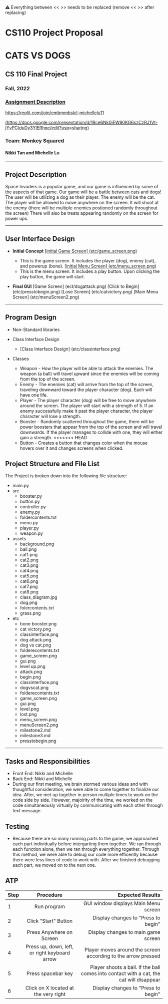 :warning: Everything between << >> needs to be replaced (remove << >> after replacing)
# CS110 Project Proposal
# CATS VS DOGS
## CS 110 Final Project
### Fall, 2022
### [Assignment Description](https://docs.google.com/document/d/1H4R6yLL7som1lglyXWZ04RvTp_RvRFCCBn6sqv-82ps/edit?usp=sharing)

https://replit.com/join/embmmbslcl-michellelu11

[(https://docs.google.com/presentation/d/1Rce6Nk0iEW90KG6szCzRJ1Vt-jYvPCtduDy3YlERhqc/edit?usp=sharing)](#)

### Team: Monkey Squared
#### Nikki Tan and Michelle Lu

***

## Project Description

Space Invaders is a popular game, and our game is influenced by some of the aspects of that game. Our game will be a battle between cats and dogs! The user will be utilizing a dog as their player. The enemy will be the cat. The player will be allowed to move anywhere on the screen. It will shoot at the enemy (there will be multiple enemies postioned randomly throughout the screen) There will also be treats appearing randomly on the screen for power ups.

***    

## User Interface Design

- **Initial Concept**
  [[initial Game Screen] (etc/game_screen.png)](https://replit.com/@MichelleLu11/monkeysquared#etc/game_screen.png)
  - This is the game screen. It includes the player (dog), enemy (cat), and powerup (bone).
  [[initial Menu Screen] (etc/menu_screen.png)](https://replit.com/@MichelleLu11/monkeysquared#etc/menu_screen.png)
  - This is the menu screen. It includes a play button. Upon clicking the play button, the game will start.
    
    
- **Final GUI**
  [Game Screen] (ect/dogattack.png)
  [Click to Begin] (etc/presstobegin.png)
  [Lose Screen] (etc/catvictory.png)
  [Main Menu Screen] (etc/menuScreen2.png)

***        

## Program Design

* Non-Standard libraries
    
* Class Interface Design
    * [Class Interface Design] (etc/classinterface.png)
  
* Classes
    * Weapon - How the player will be able to attack the enemies. The weapon (a ball) will travel upward since the enemies will be coming from the top of the screen.
    * Enemy - The enemies (cat) will arrive from the top of the screen, traveling downward toward the player character (dog). Each will have one life. 
    * Player - The player character (dog) will be free to move anywhere around the screen. The player will start with a strength of 5. If an enemy successfully make it past the player character, the player character will lose a strength. 
    * Booster - Randomly scattered throughout the game, there will be power boosters that appear from the top of the screen and will travel downwards. If the player manages to collide with one, they will either gain a strength.
<<<<<<< HEAD
    * Button - Creates a button that changes color when the mouse hovers over it and changes screens when clicked.



## Project Structure and File List

The Project is broken down into the following file structure:

* main.py
* src
    * booster.py
    * button.py
    * controller.py
    * enemy.py
    * foldercontents.txt
    * menu.py
    * player.py
    * weapon.py
* assets
    * background.png
    * ball.png
    * cat1.png
    * cat2.png
    * cat3.png
    * cat4.png
    * cat5.png
    * cat6.png
    * cat7.png
    * cat8.png
    * class_diagram.jpg
    * dog.png
    * folercontents.txt
    * grass.png
* etc
    * bone booster.png
    * cat victory.png
    * classinterface.png
    * dog attack.png
    * dog vs cat.png
    * folderecontents.txt
    * game_screen.png
    * gui.png
    * level up.png
    * attack.png
    * begin.png
    * classinterface.png
    * dogvscat.png
    * folderecontents.txt
    * game_screen.png
    * gui.png
    * level.png
    * lost.png
    * menu_screen.png
    * menuScreen2.png
    * milestone2.md
    * milestone3.md
    * presstobegin.png

***

## Tasks and Responsibilities 
* Front End: Nikki and Michelle
* Back End: Nikki and Michelle
* During our first meeting, we brain stormed various ideas and with thoughtful consideration, we were able to come together to finalize our idea. After, we met up together in person multiple times to work on the code side by side. However, majoirity of the time, we worked on the code simultaneously virtually by communicating with each other through text message.

## Testing

*  Because there are so many running parts to the game, we approached each part individually before intergarting them together. We ran through each function alone, then we ran through everything together. Through this method, we were able to debug our code more efficently because there were less lines of code to work with. After we finished debugging each part, we moved on to the next one.

## ATP

| Step                 |Procedure             |Expected Results                   |
|----------------------|:--------------------:|----------------------------------:|
|  1                   | Run program          | GUI window displays Main Menu screen|
|  2                   | Click "Start" Button | Display changes to "Press to begin"|
|  3                   | Press Anywhere on Screen | Display changes to main game screen |
|  4                   | Press up, down, left, or right keyboard arrow | Player moves around the screen according to the arrow pressed |
|  5                   | Press spacebar key   | Player shoots a ball. If the ball comes into contact with a cat, the cat will disappear |
|  6                   | Click on X located at the very right | Display changes to "Press to begin" |